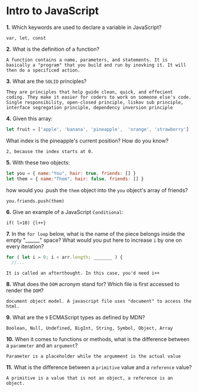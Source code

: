 # Intro to JavaScript

**1.** Which keywords are used to declare a variable in JavaScript?
<!-- enter you answer in the space below -->
```
var, let, const
```
**2.** What is the definition of a function?
<!-- enter you answer in the space below -->
```
A function contains a name, parameters, and statements. It is basically a "program" that you build and run by inovking it. It will then do a specificed action.
```
**3.** What are the `SOLID` principles?
<!-- enter you answer in the space below -->
```
They are principles that help guide clean, quick, and effecient coding. They make it easier for coders to work on someone else's code. Single responsibility, open-closed principle, liskov sub principle, interface segregation principle, dependency inversion principle
```
**4.** Given this array: 
```js
let fruit = ['apple', 'banana', 'pineapple',  'orange', 'strawberry']
``` 
What index is the pineapple's current position? How do you know?
<!-- enter you answer in the space below -->
```
2, because the index starts at 0.
```
**5.** With these two objects: 
```js
let you = { name:"You", hair: true, friends: [] }
let them = { name:"Them", hair: false, friends: [] }
```
how would you .push the `them` object into the `you` object's array of friends?
<!-- enter you answer in the space below -->
```
you.friends.push(them)
```

**6.** Give an example of a JavaScript `Conditional`:
<!-- enter you answer in the space below -->
```
if( l>10) {l++}
```
**7.** In the `for loop` below, what is the name of the piece belongs inside the empty "______" space? What would you put here to increase `i` by one on every iteration?
```js
for ( let i = 0; i < arr.length; _______ ) {
  //...
```
<!-- enter you answer in the space below -->
```
It is called an afterthought. In this case, you'd need i++
```
**8.** What does the `DOM` acronym stand for? Which file is first accessed to render the `DOM`?
<!-- enter you answer in the space below -->
```
document object model. A javascript file uses "document" to access the html.
```

**9.** What are the `9` ECMAScript types as defined by MDN?
<!-- enter you answer in the space below -->
```
Boolean, Null, Undefined, BigInt, String, Symbol, Object, Array
```
**10.** When it comes to functions or methods, what is the difference between a `parameter` and an `argument`?
<!-- enter you answer in the space below -->
```
Parameter is a placeholder while the argumment is the actual value
```
**11.** What is the difference between a `primitive` value and a `reference` value?
<!-- enter you answer in the space below -->
```
A primitive is a value that is not an object, a reference is an object.
```